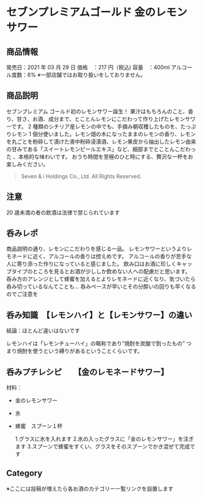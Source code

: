 # セブンプレミアムゴールド 金のレモンサワー

## 商品情報

発売日：2021 年 03 月 29 日
価格　：217 円（税込)
容量　：400ml
アルコール度数：6%
※一部店舗ではお取り扱いをしておりません。

## 商品説明

セブンプレミアム ゴールド初のレモンサワー誕生！
果汁はもちろんのこと、香り、甘さ、お酒、成分まで、とことんレモンにこだわって作り上げたレモンサワーです。
2 種類のシチリア産レモンの中でも、手摘み朝収穫したものを、たっぷりレモン 1 個分使いました。レモン畑の木になったままのレモンの香り、レモンを丸ごとを粉砕して漬けた液中粉砕浸漬酒、レモン果皮から抽出したレモン由来の甘みである「スイートレモンピールエキス」など、細部までとことんこだわった 、本格的な味わいです。
おうち時間を至極のひと時にする、贅沢な一杯をお楽しみください。

> Seven & i Holdings Co., Ltd. All Rights Reserved.

## 注意

20 歳未満の者の飲酒は法律で禁じられています

## 呑みレポ

商品説明の通り、レモンにこだわりを感じる一品。
レモンサワーというよりレモネードに近く、アルコールの香りは控えめです。
アルコールの香りが苦手な人に寄り添った作りになっていると感じました。
飲み口はお酒に珍しくキャップタイプのところを見るとお酒が少ししか飲めない人への配慮だと思います。
呑み方のアレンジとして蜂蜜を加えるとよりレモネードに近くなり、気づいたら呑み切っているなんてことも…
呑みペースが早いとその分酔いの回りも早くなるのでご注意を

## 呑み知識　【レモンハイ】と【レモンサワー】の違い

結論：ほとんど違いはないです

レモンハイは「レモンチューハイ」の略称であり“焼酎を炭酸で割ったもの”
つまり焼酎を使うという縛りがあるということくらいです。

## 呑みプチレシピ　　【金のレモネードサワー】

材料：

- 金のレモンサワー
- 氷
- 蜂蜜　スプーン１杯

  1.グラスに氷を入れます 2.氷の入ったグラスに「金のレモンサワー」を注ぎます 3.スプーンで蜂蜜をすくい、グラスをそのスプーンでかき混ぜて完成です

## Category

※ここには投稿が増えたら各お酒のカテゴリー一覧リンクを設置します
